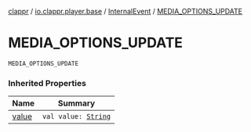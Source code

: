 [clappr](../../index.md) / [io.clappr.player.base](../index.md) / [InternalEvent](index.md) / [MEDIA_OPTIONS_UPDATE](.)

# MEDIA_OPTIONS_UPDATE

`MEDIA_OPTIONS_UPDATE`

### Inherited Properties

| Name | Summary |
|---|---|
| [value](value.md) | `val value: `[`String`](https://kotlinlang.org/api/latest/jvm/stdlib/kotlin/-string/index.html) |
